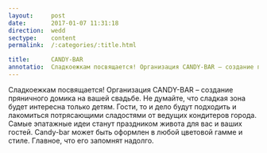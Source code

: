 ```yaml
---
layout:     post
date:       2017-01-07 11:31:18
direction:  wedd
sectype:    content
permalink:  /:categories/:title.html

title:      CANDY-BAR               
annotatio:  Сладкоежкам посвящается! Организация CANDY-BAR – создание пряничного домика на вашей свадьбе. Не думайте, что сладкая зона будет интересна только детям. Гости, то и дело будут подходить и лакомиться потрясающими сладостями от ведущих кондитеров города. Самые эпатажные идеи станут праздником живота для вас и ваших гостей. Candy-bar может быть оформлен в любой цветовой гамме и стиле. Главное, что его запомнят надолго. 
---
```


Сладкоежкам посвящается! Организация CANDY-BAR – создание пряничного домика на вашей свадьбе. Не думайте, что сладкая зона будет интересна только детям. Гости, то и дело будут подходить и лакомиться потрясающими сладостями от ведущих кондитеров города. Самые эпатажные идеи станут праздником живота для вас и ваших гостей. Candy-bar может быть оформлен в любой цветовой гамме и стиле. Главное, что его запомнят надолго. 